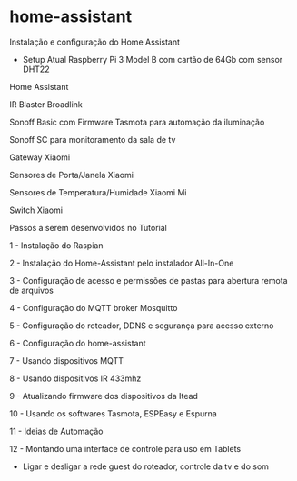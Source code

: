 # home-assistant
Instalação e configuração do Home Assistant


 - Setup Atual
 Raspberry Pi 3 Model B com cartão de 64Gb com sensor DHT22
 
 Home Assistant
 
 IR Blaster Broadlink
 
 Sonoff Basic com Firmware Tasmota para automação da iluminação

 Sonoff SC para monitoramento da sala de tv
 
 Gateway Xiaomi
 
 Sensores de Porta/Janela Xiaomi
 
 Sensores de Temperatura/Humidade Xiaomi Mi
 
 Switch Xiaomi
 
 



Passos a serem desenvolvidos no Tutorial

 1 - Instalação do Raspian
 
 2 - Instalação do Home-Assistant pelo instalador All-In-One
 
 3 - Configuração de acesso e permissões de pastas para abertura remota de arquivos
 
 4 - Configuração do MQTT broker Mosquitto
 
 5 - Configuração do roteador, DDNS e segurança para acesso externo
 
 6 - Configuração do home-assistant
 
 7 - Usando dispositivos MQTT
 
 8 - Usando dispositivos IR 433mhz
 
 9 - Atualizando firmware dos dispositivos da Itead
 
10 - Usando os softwares Tasmota, ESPEasy e Espurna

11 - Ideias de Automação

12 - Montando uma interface de controle para uso em Tablets

- Ligar e desligar a rede guest do roteador, controle da tv e do som
